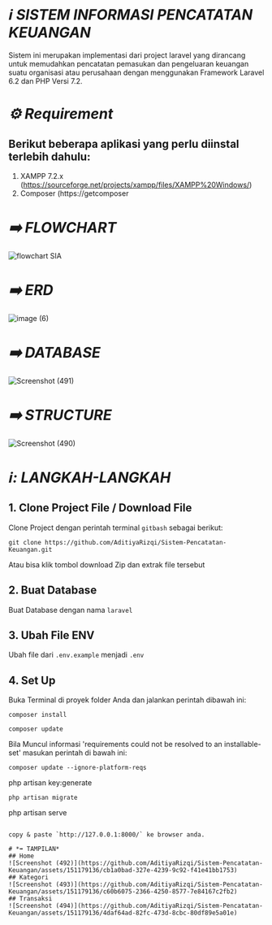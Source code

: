 # *:information_source: SISTEM INFORMASI PENCATATAN KEUANGAN*
Sistem ini merupakan implementasi dari project laravel yang dirancang untuk memudahkan pencatatan pemasukan dan pengeluaran keuangan suatu organisasi atau perusahaan dengan menggunakan Framework Laravel 6.2 dan PHP Versi 7.2. 

# *:gear: Requirement*
## Berikut beberapa aplikasi yang perlu diinstal terlebih dahulu:
1. XAMPP 7.2.x (https://sourceforge.net/projects/xampp/files/XAMPP%20Windows/)
2. Composer (https://getcomposer

# *➡️ FLOWCHART*
![flowchart SIA](https://github.com/AditiyaRizqi/Sistem-Pencatatan-Keuangan/assets/151179136/dd3068ea-4ba9-42a7-9573-abd3c9eb5dff)
# *➡️ ERD*
![image (6)](https://github.com/AditiyaRizqi/Sistem-Pencatatan-Keuangan/assets/151179136/0479c554-3317-4c95-87ed-ab24ed98e74c)
# *➡️ DATABASE*
![Screenshot (491)](https://github.com/AditiyaRizqi/Sistem-Pencatatan-Keuangan/assets/151179136/6b689a5b-3f68-4e10-8ee7-58791054819b)
# *➡️ STRUCTURE*
![Screenshot (490)](https://github.com/AditiyaRizqi/Sistem-Pencatatan-Keuangan/assets/151179136/b737dc37-d412-47ba-a26a-4fbdc416315e)

# *ℹ️: LANGKAH-LANGKAH*
## 1. Clone Project File / Download File
Clone Project dengan perintah terminal `gitbash` sebagai berikut:
```
git clone https://github.com/AditiyaRizqi/Sistem-Pencatatan-Keuangan.git
```
Atau bisa klik tombol download Zip dan extrak file tersebut
## 2. Buat Database
Buat Database dengan nama `laravel`
## 3. Ubah File ENV
Ubah file dari `.env.example` menjadi `.env`

## 4. Set Up
Buka Terminal di proyek folder Anda dan jalankan perintah dibawah ini:
```
composer install
```
```
composer update
```

Bila Muncul informasi 'requirements could not be resolved to an installable-set' masukan perintah di bawah ini:
```
composer update --ignore-platform-reqs
```
php artisan key:generate
```
php artisan migrate
```
php artisan serve
```

copy & paste `http://127.0.0.1:8000/` ke browser anda.

# *➡️ TAMPILAN*
## Home
![Screenshot (492)](https://github.com/AditiyaRizqi/Sistem-Pencatatan-Keuangan/assets/151179136/cb1a0bad-327e-4239-9c92-f41e41bb1753)
## Kategori
![Screenshot (493)](https://github.com/AditiyaRizqi/Sistem-Pencatatan-Keuangan/assets/151179136/c60b6075-2366-4250-8577-7e84167c2fb2)
## Transaksi
![Screenshot (494)](https://github.com/AditiyaRizqi/Sistem-Pencatatan-Keuangan/assets/151179136/4daf64ad-82fc-473d-8cbc-80df89e5a01e)


